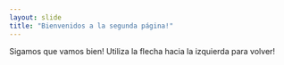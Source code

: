 ```yaml
---
layout: slide
title: "Bienvenidos a la segunda página!"
---
```

Sigamos que vamos bien!
Utiliza la flecha hacia la izquierda para volver!
